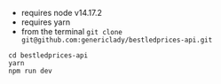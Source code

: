 - requires node v14.17.2
- requires yarn
- from the terminal `git clone git@github.com:genericlady/bestledprices-api.git`
```
cd bestledprices-api
yarn
npm run dev
```
